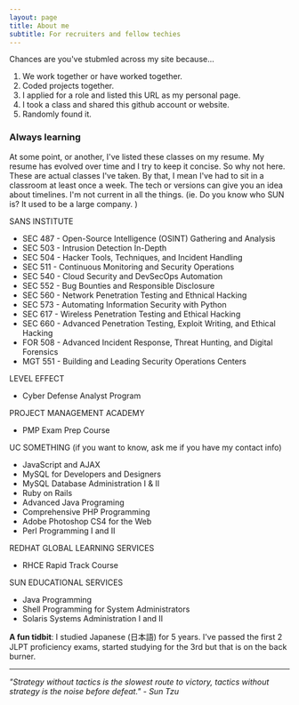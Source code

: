 ```yaml
---
layout: page
title: About me
subtitle: For recruiters and fellow techies
---
```


Chances are you've stubmled across my site because...
1. We work together or have worked together.
2. Coded projects together.
3. I applied for a role and listed this URL as my personal page.
4. I took a class and shared this github account or website.
5. Randomly found it.

### Always learning
At some point, or another, I've listed these classes on my resume. My resume has evolved over time and I try to keep it concise. So why not here.  These are actual classes I've taken. By that, I mean I've had to sit in a classroom at least once a week.  The tech or versions can give you an idea about timelines. I'm not current in all the things. (ie. Do you know who SUN is? It used to be a large company. )

SANS INSTITUTE
* SEC 487 - Open-Source Intelligence (OSINT) Gathering and Analysis
* SEC 503 - Intrusion Detection In-Depth
* SEC 504 - Hacker Tools, Techniques, and Incident Handling
* SEC 511 - Continuous Monitoring and Security Operations
* SEC 540 - Cloud Security and DevSecOps Automation
* SEC 552 - Bug Bounties and Responsible Disclosure
* SEC 560 - Network Penetration Testing and Ethnical Hacking
* SEC 573 - Automating Information Security with Python
* SEC 617 - Wireless Penetration Testing and Ethical Hacking
* SEC 660 - Advanced Penetration Testing, Exploit Writing, and Ethical Hacking 
* FOR 508 - Advanced Incident Response, Threat Hunting, and Digital Forensics
* MGT 551 - Building and Leading Security Operations Centers

LEVEL EFFECT
* Cyber Defense Analyst Program

PROJECT MANAGEMENT ACADEMY
* PMP Exam Prep Course 

UC SOMETHING (if you want to know, ask me if you have my contact info)
* JavaScript and AJAX
* MySQL for Developers and Designers
* MySQL Database Administration I & II
* Ruby on Rails
* Advanced Java Programing 
* Comprehensive PHP Programming 
* Adobe Photoshop CS4 for the Web 
* Perl Programming I and II

REDHAT GLOBAL LEARNING SERVICES
* RHCE Rapid Track Course

SUN EDUCATIONAL SERVICES 
* Java Programming
* Shell Programming for System Administrators
* Solaris Systems Administration I and II

**A fun tidbit**: I studied Japanese (日本語) for 5 years.  I've passed the first 2 JLPT proficiency exams, started studying for the 3rd but that is on the back burner. 

---
*"Strategy without tactics is the slowest route to victory, tactics without strategy is the noise before defeat." - Sun Tzu*
